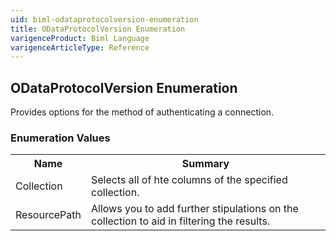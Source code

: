 ```yaml
---
uid: biml-odataprotocolversion-enumeration
title: ODataProtocolVersion Enumeration
varigenceProduct: Biml Language
varigenceArticleType: Reference
---
```


## ODataProtocolVersion Enumeration<div class="LanguageSummary"><div class ="SummaryItem">Provides options for the method of authenticating a connection.</div></div><div class="EnumValueGroup">### Enumeration Values<table id="EnumValue" class="MemberList"><tbody><tr><th class="MemberNameColumnHeader">Name</th><th class="MemberSummaryColumnHeader">Summary</th></tr><tr class="cd0"><td class="MemberName">Collection</td><td class="MemberSummary"><div class ="SummaryItem">Selects all of hte columns of the specified collection.</div></td></tr><tr class="cd1"><td class="MemberName">ResourcePath</td><td class="MemberSummary"><div class ="SummaryItem">Allows you to add further stipulations on the collection to aid in filtering the results.</div></td></tr></tbody></table></div>